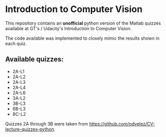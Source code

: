 # Introduction to Computer Vision

This repository contains an **unofficial** python version of the Matlab quizzes available at GT's / Udacity's Introduction to Computer Vision.

The code available was implemented to closely mimic the results shown in each quiz.

## Available quizzes:

* 2A-L1
* 2A-L2
* 2A-L3
* 2A-L4
* 2A-L6
* 3A-L2
* 3B-L3
* 6B-L3
* 8C-L2

Quizzes 2A through 3B were taken from https://github.com/pdvelez/CV-lecture-quizzes-python. 
